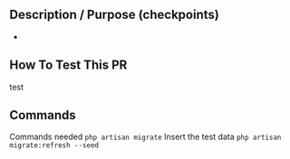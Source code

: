## Description / Purpose (checkpoints)
- 

## How To Test This PR
test

## **Commands**
Commands needed
`php artisan migrate` 
Insert the test data
`php artisan migrate:refresh --seed`